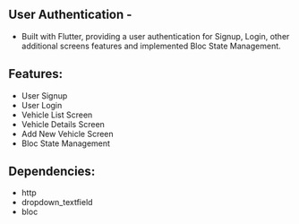 ## User Authentication -

 - Built with Flutter, providing a user authentication for Signup, Login, other additional screens features and implemented Bloc State Management.

## Features: 
 
- User Signup
- User Login
- Vehicle List Screen 
- Vehicle Details Screen 
- Add New Vehicle Screen 
- Bloc State Management 

## Dependencies:

- http
- dropdown_textfield
- bloc